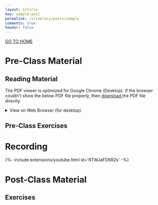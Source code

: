 ```yaml
---
layout: article
key: sample-post
permalink: /itinerary/posts/sample
comments: true
header: false
---
```


<a class="button button--primary button--rounded button--xl" href="/itinerary">GO TO HOME</a>

# Pre-Class Material
## Reading Material


The PDF viewer is optimized for Google Chrome (Desktop). If the browser couldn't show the below PDF file properly, then <a href="/contents/sample_material/sample_py.py"> download </a> the PDF file directly.

<details><summary>View on Web Browser (for desktop)</summary>
<div style="position: relative; height:0; padding-bottom: 85%;">
<iframe src="https://github.com/EunSeong-Park/EunSeong-Park.github.io/raw/master/contents/sample_material/sample_pdf.pdf" width="100%" height="1000"></iframe>
</div>
</details>

## Pre-Class Exercises

# Recording
<div>{%- include extensions/youtube.html id='6TWJaFD6R2s' -%}</div>


# Post-Class Material
## Exercises